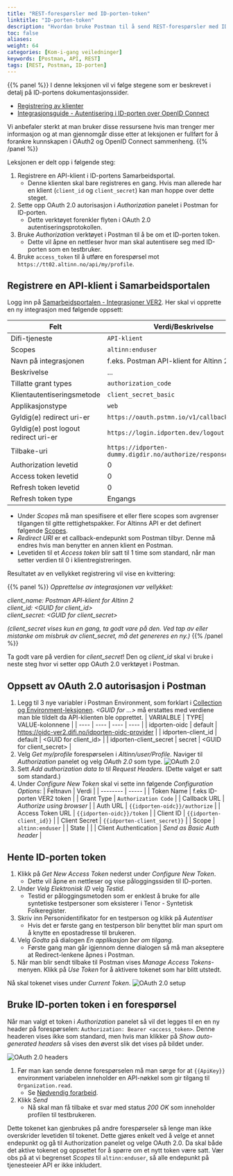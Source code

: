 ```yaml
---
title: "REST-forespørsler med ID-porten-token"
linktitle: "ID-porten-token"
description: "Hvordan bruke Postman til å send REST-forespørsler med ID-porten-token mot Altinns Sluttbruker-API."
toc: false
aliases:
weight: 64
categories: [Kom-i-gang veiledninger]
keywords: [Postman, API, REST]
tags: [REST, Postman, ID-porten]
---
```

{{% panel %}}
I denne leksjonen vil vi følge stegene som er beskrevet i detalj på ID-portens dokumentasjonssider.
* [Registrering av klienter](https://docs.digdir.no/docs/idporten/oidc/oidc_func_clientreg)
* [Integrasjonsguide - Autentisering i ID-porten over OpenID Connect](https://docs.digdir.no/docs/idporten/oidc/oidc_guide_idporten.html)

Vi anbefaler sterkt at man bruker disse ressursene hvis man trenger mer informasjon og at man gjennomgår disse etter at leksjonen er fullført for å forankre kunnskapen i OAuth2 og OpenID Connect sammenheng.
{{% /panel %}}

Leksjonen er delt opp i følgende steg:
1. Registrere en API-klient i ID-portens Samarbeidsportal.
    * Denne klienten skal bare registreres en gang. Hvis man allerede har en klient (`client_id` og `client_secret`) kan man hoppe over dette steget.
2. Sette opp OAuth 2.0 autorisasjon i *Authorization* panelet i Postman for ID-porten.
    * Dette verktøyet forenkler flyten i OAuth 2.0 autentiseringsprotokollen.
3. Bruke *Authorization* verktøyet i Postman til å be om et ID-porten token.
    * Dette vil åpne en nettleser hvor man skal autentisere seg med ID-porten som en testbruker.
6. Bruke `access_token` til å utføre en forespørsel mot `https://tt02.altinn.no/api/my/profile`.

## Registrere en API-klient i Samarbeidsportalen
Logg inn på [Samarbeidsportalen - Integrasjoner VER2](https://selvbetjening-samarbeid-ver2.difi.no/integrations).
Her skal vi opprette en ny integrasjon med følgende oppsett:

| Felt | Verdi/Beskrivelse |
| ---- | ----------------- |
| Difi-tjeneste | `API-klient` |
| Scopes | `altinn:enduser` |
| Navn på integrasjonen | f.eks. Postman API-klient for Altinn 2 |
| Beskrivelse | ... |
| Tillatte grant types | `authorization_code` |
| Klientautentiseringsmetode | `client_secret_basic` |
| Applikasjonstype | `web` |
| Gyldig(e) redirect uri-er | `https://oauth.pstmn.io/v1/callback` |
| Gyldig(e) post logout redirect uri-er | `https://login.idporten.dev/logout` |
| Tilbake-uri | `https://idporten-dummy.digdir.no/authorize/response/callback` |
| Authorization levetid | 0 |
| Access token levetid | 0 |
| Refresh token levetid | 0 |
| Refresh token type | Engangs |
* Under *Scopes* må man spesifisere et eller flere scopes som avgrenser tilgangen til gitte rettighetspakker. For Altinns API er det definert følgende [Scopes](/docs/api/rest/kom-i-gang/scopes/).
* *Redirect URI* er et callback-endepunkt som Postman tilbyr. Denne må endres hvis man benytter en annen klient en Postman.
* Levetiden til et *Access token* blir satt til 1 time som standard, når man setter verdien til 0 i klientregistreringen.

Resultatet av en vellykket registrering vil vise en kvittering:

{{% panel %}}
*Opprettelse av integrasjonen var vellykket:*
 
*client_name: Postman API-klient for Altinn 2*<br>
*client_id: \<GUID for client_id\>*<br>
*client_secret: \<GUID for client_secret\>*<br>
 
*(client_secret vises kun en gang, ta godt vare på den. Ved tap av eller mistanke om misbruk av client_secret, må det genereres en ny.)*
{{% /panel %}}

Ta godt vare på verdien for *client_secret*! Den og *client_id* skal vi bruke i neste steg hvor vi setter opp OAuth 2.0 verktøyet i Postman.

## Oppsett av OAuth 2.0 autorisasjon i Postman

1. Legg til 3 nye variabler i Postman Environment, som forklart i [Collection og Environment-leksjonen](/docs/api/rest/kom-i-gang/tutorial-postman/api-collection-environment/#legge-inn-egne-verdier-i-environments).
   *<GUID for ...>* må erstattes med verdiene man ble tildelt da API-klienten ble opprettet.
   | VARIALBLE | TYPE| VALUE-kolonnene |
   | ---- | ---- | ---- | ---- |
   | idporten-oidc | default | https://oidc-ver2.difi.no/idporten-oidc-provider |
   | idporten-client_id | default | \<GUID for client_id\> |
   | idporten-client_secret | secret | \<GUID for client_secret\> |
2. Velg *Get my/profile* forespørselen i *Altinn/user/Profile*. Naviger til *Authorization* panelet og velg *OAuth 2.0* som type.
![OAuth 2.0](/docs/images/guides/postman/Postman-OAuth2-select.png "Velg OAuth 2.0")
3. Sett *Add authorization data to* til *Request Headers*. (Dette valget er satt som standard.)
4. Under *Configure New Token* skal vi sette inn følgende *Configuration Options*:
   | Feltnavn | Verdi |
   | -------- | ----- |
   | Token Name | f.eks ID-porten VER2 token |
   | Grant Type | `Authorization Code` |
   | Callback URL | *Authorize using browser* |
   | Auth URL | `{{idporten-oidc}}/authorize` |
   | Access Token URL | `{{idporten-oidc}}/token` |
   | Client ID | `{{idporten-client_id}}` |
   | Client Secret | `{{idporten-client_secret}}` |
   | Scope | `altinn:enduser` |
   | State | |
   | Client Authentication | *Send as Basic Auth header* |

## Hente ID-porten token

1. Klikk på *Get New Access Token* nederst under *Configure New Token*.
    * Dette vil åpne en nettleser og vise påloggingssiden til ID-porten.
2. Under *Velg Elektronisk ID* velg *Testid*.
    * Testid er påloggingsmetoden som er enklest å bruke for alle syntetiske testpersoner som eksisterer i Tenor - Syntetisk Folkeregister.
3. Skriv inn Personidentifikator for en testperson og klikk på *Autentiser*
    * Hvis det er første gang en testperson blir benyttet blir man spurt om å knytte en epostadresse til brukeren.
4. Velg *Godta* på dialogen *En applikasjon ber om tilgang*.
    * Første gang man går igjennom denne dialogen så må man akseptere at Redirect-lenkene åpnes i Postman.
5. Når man blir sendt tilbake til Postman vises *Manage Access Tokens*-menyen. Klikk på *Use Token* for å aktivere tokenet som har blitt utstedt.

Nå skal tokenet vises under *Current Token*.
![OAuth 2.0 setup](/docs/images/guides/postman/Postman-OAuth2-setup.png "OAuth 2.0 oppsett")

## Bruke ID-porten token i en forespørsel

Når man valgt et token i *Authorization* panelet så vil det legges til en en ny header på forespørselen: `Authorization: Bearer <access_token>`.
Denne headeren vises ikke som standard, men hvis man klikker på *Show auto-generated headers* så vises den øverst slik det vises på bildet under.

![OAuth 2.0 headers](/docs/images/guides/postman/Postman-authorization-headers.png "Authorization headers")

1. Før man kan sende denne forespørselen må man sørge for at `{{ApiKey}}` environment variabelen inneholder en API-nøkkel som gir tilgang til `Organization.read`.
    * Se [Nødvendig forarbeid](/docs/api/rest/kom-i-gang/tutorial-postman/forarbeid).
2. Klikk *Send*
    * Nå skal man få tilbake et svar med status *200 OK* som inneholder profilen til testbrukeren.

Dette tokenet kan gjenbrukes på andre forespørseler så lenge man ikke overskrider levetiden til tokenet.
Dette gjøres enkelt ved å velge et annet endepunkt og gå til Authorization panelet og velge OAuth 2.0. Da skal både det aktive tokenet og oppsettet for å spørre om et nytt token være satt.
Vær obs på at vi begrenset *Scopes* til `altinn:enduser`, så alle endepunkt på tjenesteeier API er ikke inkludert.